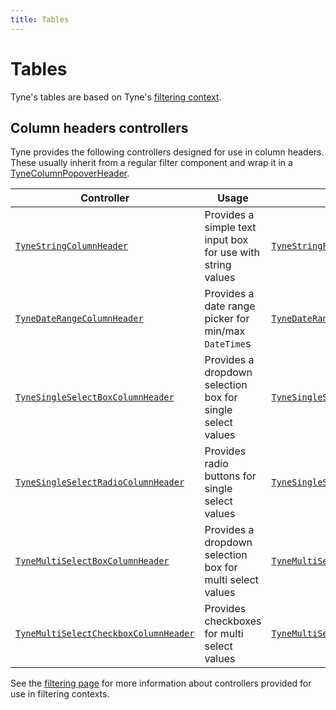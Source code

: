 ```yaml
---
title: Tables
---
```


# Tables
Tyne's tables are based on Tyne's [filtering context](./filtering.md).

## Column headers controllers
Tyne provides the following controllers designed for use in column headers.
These usually inherit from a regular filter component and wrap it in a [TyneColumnPopoverHeader](xref:Tyne.Blazor.Tables.Columns.TyneColumnPopoverHeader`1).

| Controller | Usage | Inherits from |
| ---------- | ----- | ------------- |
| [`TyneStringColumnHeader`](xref:Tyne.Blazor.Tables.Columns.TyneStringColumnHeader`2) | Provides a simple text input box for use with string values | [`TyneStringFilterController`](xref:Tyne.Blazor.Filtering.Controllers.TyneStringFilterController`1) |
| [`TyneDateRangeColumnHeader`](xref:Tyne.Blazor.Tables.Columns.TyneDateRangeColumnHeader`2) | Provides a date range picker for min/max `DateTime`s | [`TyneDateRangeFilterController`](xref:Tyne.Blazor.Filtering.Controllers.TyneDateRangeFilterController`1) |
| [`TyneSingleSelectBoxColumnHeader`](xref:Tyne.Blazor.Tables.Columns.TyneSingleSelectBoxColumnHeader`3) | Provides a dropdown selection box for single select values | [`TyneSingleSelectBoxFilterController`](xref:Tyne.Blazor.Filtering.Controllers.TyneSingleSelectBoxFilterController`2) |
| [`TyneSingleSelectRadioColumnHeader`](xref:Tyne.Blazor.Tables.Columns.TyneSingleSelectRadioColumnHeader`3) | Provides radio buttons for single select values | [`TyneSingleSelectRadioFilterController`](xref:Tyne.Blazor.Filtering.Controllers.TyneSingleSelectRadioFilterController`2) |
| [`TyneMultiSelectBoxColumnHeader`](xref:Tyne.Blazor.Tables.Columns.TyneMultiSelectBoxColumnHeader`3) | Provides a dropdown selection box for multi select values | [`TyneMultiSelectBoxFilterController`](xref:Tyne.Blazor.Filtering.Controllers.TyneMultiSelectBoxFilterController`2) |
| [`TyneMultiSelectCheckboxColumnHeader`](xref:Tyne.Blazor.Tables.Columns.TyneMultiSelectCheckboxColumnHeader`3) | Provides checkboxes for multi select values | [`TyneMultiSelectCheckboxFilterController`](xref:Tyne.Blazor.Filtering.Controllers.TyneMultiSelectCheckboxFilterController`2) |

See the [filtering page](./filtering.md) for more information about controllers provided for use in filtering contexts.
